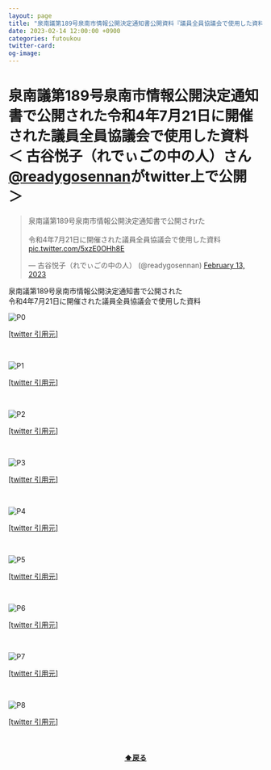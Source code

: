 ```yaml
---
layout: page
title: "泉南議第189号泉南市情報公開決定通知書公開資料『議員全員協議会で使用した資料』"
date: 2023-02-14 12:00:00 +0900
categories: futoukou
twitter-card:
og-image:
---
```

# 泉南議第189号泉南市情報公開決定通知書で公開された令和4年7月21日に開催された議員全員協議会で使用した資料 ＜ 古谷悦子（れでぃごの中の人）さん[@readygosennan](https://twitter.com/readygosennan)がtwitter上で公開 ＞

<blockquote class="twitter-tweet"><p lang="ja" dir="ltr">泉南議第189号泉南市情報公開決定通知書で公開されrた<br><br>令和4年7月21日に開催された議員全員協議会で使用した資料 <a href="https://t.co/5xzE0OHh8E">pic.twitter.com/5xzE0OHh8E</a></p>&mdash; 古谷悦子（れでぃごの中の人） (@readygosennan) <a href="https://twitter.com/readygosennan/status/1625038657790029824?ref_src=twsrc%5Etfw">February 13, 2023</a></blockquote> <script async src="https://platform.twitter.com/widgets.js" charset="utf-8"></script>

泉南議第189号泉南市情報公開決定通知書で公開された  
令和4年7月21日に開催された議員全員協議会で使用した資料  

![P0](/assets/images/readygo-shiryo189-00.jpg)  

[[twitter 引用元]](https://twitter.com/readygosennan/status/1625038657790029824)  

<br />

![P1](/assets/images/readygo-shiryo189-01.jpg)  

[[twitter 引用元]](https://twitter.com/readygosennan/status/1625038661116108800)  

<br />

![P2](/assets/images/readygo-shiryo189-02.jpg)  

[[twitter 引用元]](https://twitter.com/readygosennan/status/1625038665209774081)  

<br />

![P3](/assets/images/readygo-shiryo189-03.jpg)  

[[twitter 引用元]](https://twitter.com/readygosennan/status/1625038668653277185)  

<br />

![P4](/assets/images/readygo-shiryo189-04.jpg)  

[[twitter 引用元]](https://twitter.com/readygosennan/status/1625038672151322624)  

<br />

![P5](/assets/images/readygo-shiryo189-05.jpg)  

[[twitter 引用元]](https://twitter.com/readygosennan/status/1625038675288653824)  

<br />

![P6](/assets/images/readygo-shiryo189-06.jpg)  

[[twitter 引用元]](https://twitter.com/readygosennan/status/1625038678858010627)  

<br />

![P7](/assets/images/readygo-shiryo189-07.jpg)  

[[twitter 引用元]](https://twitter.com/readygosennan/status/1625038682804854785)  

<br />

![P8](/assets/images/readygo-shiryo189-08.jpg)  

[[twitter 引用元]](https://twitter.com/readygosennan/status/1625038686051262464)

<br />

<h4 style="text-align:center;"><a href="#">⬆戻る</a></h4>  
